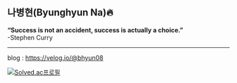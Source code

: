 ## 나병현(Byunghyun Na)🔥
<strong>“Success is not an accident, success is actually a choice.”</strong><br>
-Stephen Curry
<hr>


blog : https://velog.io/@bhyun08 <br>

[![Solved.ac프로필](http://mazassumnida.wtf/api/mini/generate_badge?boj=skrxk)](https://solved.ac/skrxk)

